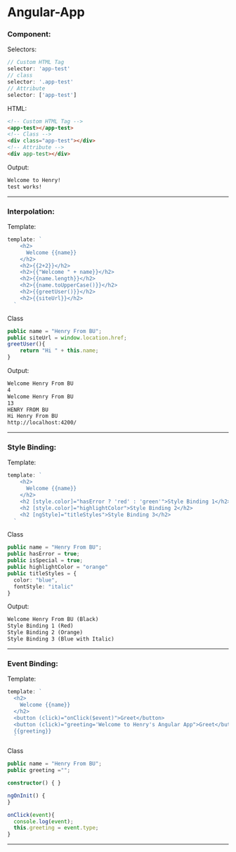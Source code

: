# Angular-App
### Component:
Selectors:   
```TypeScript
// Custom HTML Tag
selector: 'app-test'
// class
selector: '.app-test'
// Attribute
selector: ['app-test']
```
HTML:
```html
<!-- Custom HTML Tag -->
<app-test></app-test>
<!-- Class -->
<div class="app-test"></div>
<!-- Attribute -->
<div app-test></div>
```
Output:
```html
Welcome to Henry!
test works!
```
---

### Interpolation:
Template:   
```TypeScript
template: `
    <h2>
      Welcome {{name}}
    </h2>
    <h2>{{2+2}}</h2>
    <h2>{{"Welcome " + name}}</h2>
    <h2>{{name.length}}</h2>
    <h2>{{name.toUpperCase()}}</h2>
    <h2>{{greetUser()}}</h2>
    <h2>{{siteUrl}}</h2>
  `
```
Class
```TypeScript
public name = "Henry From BU";
public siteUrl = window.location.href;
greetUser(){
    return "Hi " + this.name;
}
```
Output: 
```html
Welcome Henry From BU
4
Welcome Henry From BU
13
HENRY FROM BU
Hi Henry From BU
http://localhost:4200/
```
---

### Style Binding:
Template:   
```TypeScript
template: `
    <h2>
      Welcome {{name}}
    </h2>
    <h2 [style.color]="hasError ? 'red' : 'green'">Style Binding 1</h2>
    <h2 [style.color]="highlightColor">Style Binding 2</h2>
    <h2 [ngStyle]="titleStyles">Style Binding 3</h2>
  `
```
Class
```TypeScript
public name = "Henry From BU";
public hasError = true;
public isSpecial = true;
public highlightColor = "orange"
public titleStyles = {
  color: "blue",
  fontStyle: "italic"
}
```
Output: 
```html
Welcome Henry From BU (Black)
Style Binding 1 (Red)
Style Binding 2 (Orange)
Style Binding 3 (Blue with Italic)
```
---

### Event Binding:
Template:   
```TypeScript
template: `
  <h2>
    Welcome {{name}}
  </h2>
  <button (click)="onClick($event)">Greet</button>
  <button (click)="greeting='Welcome to Henry's Angular App">Greet</button>
  {{greeting}}
  `
```
Class
```TypeScript
public name = "Henry From BU";
public greeting ="";

constructor() { }

ngOnInit() {
}

onClick(event){
  console.log(event);
  this.greeting = event.type;
}
```

---